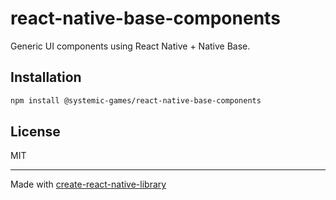 # react-native-base-components

Generic UI components using React Native + Native Base.

## Installation

```sh
npm install @systemic-games/react-native-base-components
```

## License

MIT

---

Made with [create-react-native-library](https://github.com/callstack/react-native-builder-bob)
